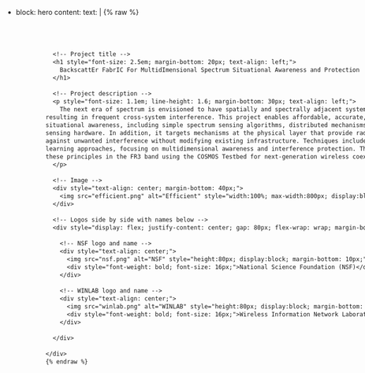 - block: hero
  content:
    text: |
      {% raw %}
      <div style="width: 100vw; padding: 40px 60px; box-sizing: border-box;">

        <!-- Project title -->
        <h1 style="font-size: 2.5em; margin-bottom: 20px; text-align: left;">
          BackscattEr FabrIC For MultidImensional Spectrum Situational Awareness and Protection
        </h1>

        <!-- Project description -->
        <p style="font-size: 1.1em; line-height: 1.6; margin-bottom: 30px; text-align: left;">
          The next era of spectrum is envisioned to have spatially and spectrally adjacent systems that are dynamic, resulting in frequent cross-system interference. This project enables affordable, accurate, near-real-time spectrum situational awareness, including simple spectrum sensing algorithms, distributed mechanisms, and relevant spectrum sensing hardware. In addition, it targets mechanisms at the physical layer that provide radio waveform protection against unwanted interference without modifying existing infrastructure. Techniques include model-based and machine learning approaches, focusing on multidimensional awareness and interference protection. The work aims to demonstrate these principles in the FR3 band using the COSMOS Testbed for next-generation wireless coexistence scenarios.
        </p>

        <!-- Image -->
        <div style="text-align: center; margin-bottom: 40px;">
          <img src="efficient.png" alt="Efficient" style="width:100%; max-width:800px; display:block; margin: 0 auto;">
        </div>

        <!-- Logos side by side with names below -->
        <div style="display: flex; justify-content: center; gap: 80px; flex-wrap: wrap; margin-bottom: 20px;">

          <!-- NSF logo and name -->
          <div style="text-align: center;">
            <img src="nsf.png" alt="NSF" style="height:80px; display:block; margin-bottom: 10px;">
            <div style="font-weight: bold; font-size: 16px;">National Science Foundation (NSF)</div>
          </div>

          <!-- WINLAB logo and name -->
          <div style="text-align: center;">
            <img src="winlab.png" alt="WINLAB" style="height:80px; display:block; margin-bottom: 10px;">
            <div style="font-weight: bold; font-size: 16px;">Wireless Information Network Laboratory (WINLAB)</div>
          </div>

        </div>

      </div>
      {% endraw %}
